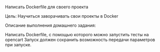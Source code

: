 Написать Dockerfile для своего проекта

Цель: Научиться заворачивать свои проекты в Docker

Описание выполнения домашнего задания:

Написать Dockerfile, с помощью которого можно запустить тесты на opencart
Запуск должен сохранить возможность передачи параметров при запуске.